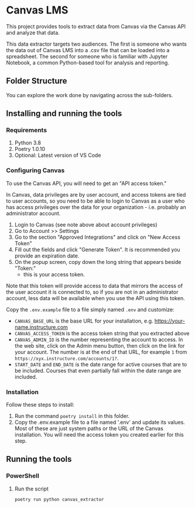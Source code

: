 # Canvas LMS

This project provides tools to extract data from Canvas via the Canvas API
and analyze that data.

This data extractor targets two audiences. The first is someone who wants
the data out of Canvas LMS into a .csv file that can be loaded into a
spreadsheet. The second for someone who is familiar with Jupyter Notebook, a
common Python-based tool for analysis and reporting.

## Folder Structure

You can explore the work done by navigating across the sub-folders.

## Installing and running the tools

### Requirements

1. Python 3.8
1. Poetry 1.0.10
1. Optional: Latest version of VS Code

### Configuring Canvas

To use the Canvas API, you will need to get an "API access token."

In Canvas, data privileges are by user account, and access tokens are tied to
user accounts, so you need to be able to login to Canvas as a user who has
access privileges over the data for your organization - i.e. probably an
administrator account.

1. Login to Canvas (see note above about account privileges)
2. Go to Account >> Settings
3. Go to the section "Approved Integrations" and click on "New Access Token"
4. Fill out the fields and click "Generate Token". It is recommended you
    provide an expiration date.
5. On the popup screen, copy down the long string that appears beside "Token:"
    - this is your access token.

Note that this token will provide access to data that mirrors the access of the
user account it is connected to, so if you are not in an administrator account,
less data will be available when you use the API using this token.

Copy the `.env.example` file to a file simply named `.env` and customize:

* `CANVAS_BASE_URL` is the base URL for your installation, e.g. https://your-name.instructure.com
* `CANVAS_ACCESS_TOKEN` is the access token string that you extracted above
* `CANVAS_ADMIN_ID` is the number representing the account to access. In the web site, click on the Admin menu button, then click on the link for your account. The number is at the end of that URL, for example `1` from `https://xyx.instructure.com/accounts/1?`.
* `START_DATE` and `END_DATE` is the date range for active courses that are to be included.
Courses that even partially fall within the date range are included.

### Installation

Follow these steps to install:

1. Run the command `poetry install` in this folder.
2. Copy the .env.example file to a file named '.env' and update its values. Most
   of these are just system paths or the URL of the Canvas installation. You
   will need the access token you created earlier for this step.

## Running the tools

### PowerShell

1. Run the script

    ```powershell
    poetry run python canvas_extractor
    ```
